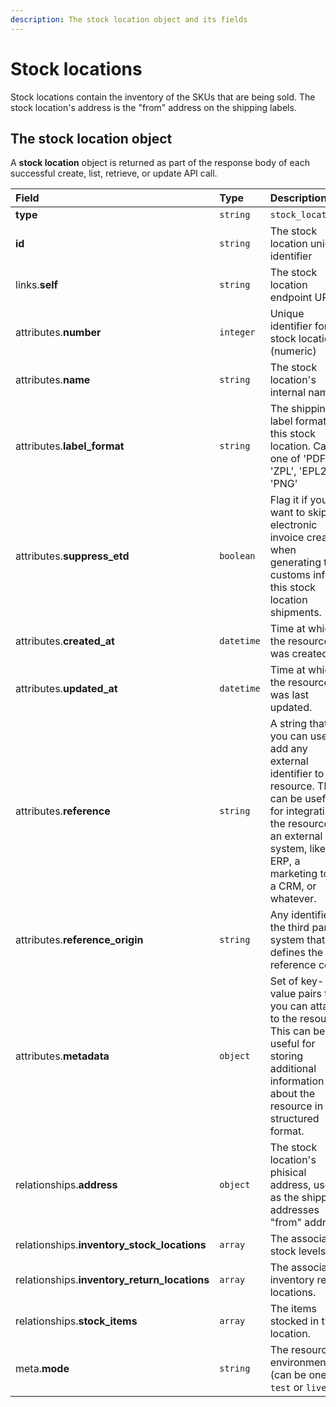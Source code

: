 ```yaml
---
description: The stock location object and its fields
---
```


# Stock locations

Stock locations contain the inventory of the SKUs that are being sold. The stock location's address is the "from" address on the shipping labels.

## The stock location object

A **stock location** object is returned as part of the response body of each successful create, list, retrieve, or update API call.

| Field | Type | Description |
| :--- | :--- | :--- |
| **type** | `string` | `stock_locations` |
| **id** | `string` | The stock location unique identifier |
| links.**self** | `string` | The stock location endpoint URL |
| attributes.**number** | `integer` | Unique identifier for the stock location \(numeric\) |
| attributes.**name** | `string` | The stock location's internal name. |
| attributes.**label\_format** | `string` | The shipping label format for this stock location. Can be one of 'PDF', 'ZPL', 'EPL2', or 'PNG' |
| attributes.**suppress\_etd** | `boolean` | Flag it if you want to skip the electronic invoice creation when generating the customs info for this stock location shipments. |
| attributes.**created\_at** | `datetime` | Time at which the resource was created. |
| attributes.**updated\_at** | `datetime` | Time at which the resource was last updated. |
| attributes.**reference** | `string` | A string that you can use to add any external identifier to the resource. This can be useful for integrating the resource to an external system, like an ERP, a marketing tool, a CRM, or whatever. |
| attributes.**reference\_origin** | `string` | Any identifier of the third party system that defines the reference code |
| attributes.**metadata** | `object` | Set of key-value pairs that you can attach to the resource. This can be useful for storing additional information about the resource in a structured format. |
| relationships.**address** | `object` | The stock location's phisical address, used as the shipping addresses "from" address. |
| relationships.**inventory\_stock\_locations** | `array` | The associated stock levels. |
| relationships.**inventory\_return\_locations** | `array` | The associated inventory return locations. |
| relationships.**stock\_items** | `array` | The items stocked in this location. |
| meta.**mode** | `string` | The resource environment \(can be one of `test` or `live`\) |

